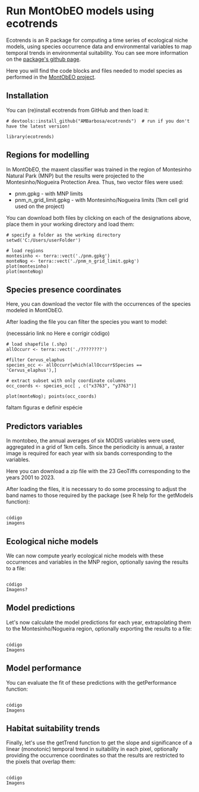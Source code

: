 # Run MontObEO models using ecotrends

Ecotrends is an R package for computing a time series of ecological niche models, using species occurrence data and environmental variables to map temporal trends in environmental suitability. You can see more information on the  <a href="https://github.com/AMBarbosa/ecotrends">package's github page</a>.

Here you will find the code blocks and files needed to model species as performed in the <a href="https://montobeo.wordpress.com/">MontObEO project</a>.

## Installation

You can (re)install ecotrends from GitHub and then load it:

```
# devtools::install_github("AMBarbosa/ecotrends")  # run if you don't have the latest version!

library(ecotrends)
```

## Regions for modelling

In MontObEO, the maxent classifier was trained in the region of Montesinho Natural Park (MNP) but the results were projected to the Montesinho/Nogueira Protection Area. Thus, two vector files were used:
- pnm.gpkg - with MNP limits
- pnm_n_grid_limit.gpkg - with Montesinho/Nogueira limits (1km cell grid used on the project)

You can download both files by clicking on each of the designations above, place them in your working directory and load them:
```
# specify a folder as the working directory
setwd('C:/Users/userFolder')

# load regions
montesinho <- terra::vect('./pnm.gpkg')
monteNog <- terra::vect('./pnm_n_grid_limit.gpkg')
plot(montesinho)
plot(monteNog)

```

## Species presence coordinates

Here, you can download the vector file with the occurrences of the species modeled in MontObEO.

After loading the file you can filter the species you want to model:

(necessário link no Here e corrigir código)

```
# load shapefile (.shp)
allOccurr <- terra::vect('./????????')

#filter Cervus_elaphus
species_occ <- allOccurr[which(allOccurr$Species == 'Cervus_elaphus'),]

# extract subset with only coordinate columns
occ_coords <- species_occ[ , c("x3763", "y3763")]

plot(monteNog); points(occ_coords)

```
faltam figuras e definir espécie

## Predictors variables

In montobeo, the annual averages of six MODIS variables were used, aggregated in a grid of 1km cells. Since the periodicity is annual, a raster image is required for each year with six bands corresponding to the variables.

Here you can download a zip file with the 23 GeoTiffs corresponding to the years 2001 to 2023.

After loading the files, it is necessary to do some processing to adjust the band names to those required by the package (see R help for the getModels function):

```

código
imagens

```

## Ecological niche models

We can now compute yearly ecological niche models with these occurrences and variables in the MNP region, optionally saving the results to a file:

```

código
Imagens?

```

## Model predictions

Let's now calculate the model predictions for each year, extrapolating them to the Montesinho/Nogueira region, optionally exporting the results to a file:

```

código
Imagens

```

## Model performance

You can evaluate the fit of these predictions with the getPerformance function:

```

código
Imagens

```

## Habitat suitability trends

Finally, let's use the getTrend function to get the slope and significance of a linear (monotonic) temporal trend in suitability in each pixel, optionally providing the occurrence coordinates so that the results are restricted to the pixels that overlap them:

```

código
Imagens

```
